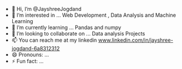 - 👋 Hi, I’m @JayshreeJogdand
- 👀 I’m interested in ...    Web Development , Data Analysis and Machine Learning
- 🌱 I’m currently learning ... Pandas and numpy
- 💞️ I’m looking to collaborate on ... Data analysis Projects
- 📫 You can reach me at my linkedin www.linkedin.com/in/jayshree-jogdand-6a8312312
- 😄 Pronouns: ...
- ⚡ Fun fact: ...

<!---
JayshreeJogdand/JayshreeJogdand is a ✨ special ✨ repository because its `README.md` (this file) appears on your GitHub profile.
You can click the Preview link to take a look at your changes.
--->
